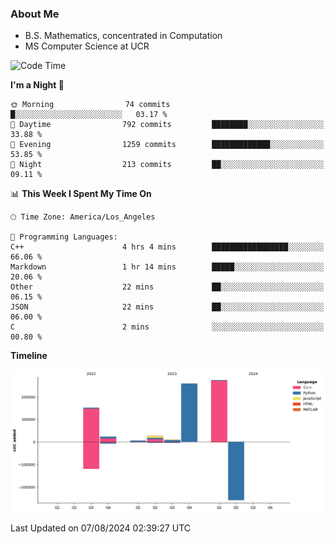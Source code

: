 ### About Me

- B.S. Mathematics, concentrated in Computation
- MS Computer Science at UCR



<!--START_SECTION:waka-->
![Code Time](http://img.shields.io/badge/Code%20Time-302%20hrs%2029%20mins-blue)

**I'm a Night 🦉** 

```text
🌞 Morning                74 commits          █░░░░░░░░░░░░░░░░░░░░░░░░   03.17 % 
🌆 Daytime                792 commits         ████████░░░░░░░░░░░░░░░░░   33.88 % 
🌃 Evening                1259 commits        █████████████░░░░░░░░░░░░   53.85 % 
🌙 Night                  213 commits         ██░░░░░░░░░░░░░░░░░░░░░░░   09.11 % 
```


📊 **This Week I Spent My Time On** 

```text
🕑︎ Time Zone: America/Los_Angeles

💬 Programming Languages: 
C++                      4 hrs 4 mins        █████████████████░░░░░░░░   66.06 % 
Markdown                 1 hr 14 mins        █████░░░░░░░░░░░░░░░░░░░░   20.06 % 
Other                    22 mins             ██░░░░░░░░░░░░░░░░░░░░░░░   06.15 % 
JSON                     22 mins             ██░░░░░░░░░░░░░░░░░░░░░░░   06.00 % 
C                        2 mins              ░░░░░░░░░░░░░░░░░░░░░░░░░   00.80 % 
```

**Timeline**

![Lines of Code chart](https://raw.githubusercontent.com/nickocruzm/nickocruzm/main/assets/bar_graph.png)


 Last Updated on 07/08/2024 02:39:27 UTC
<!--END_SECTION:waka-->
